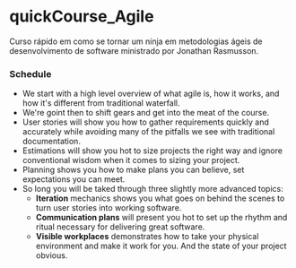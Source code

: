 # quickCourse_Agile
Curso rápido em como se tornar um ninja em metodologias ágeis de desenvolvimento de software ministrado por Jonathan Rasmusson.

### Schedule
+ We start with a high level overview of what agile is, how it works, and how it's different from traditional waterfall.  
+ We're goint then to shift gears and get into the meat of the course.  
+ User stories will show you how to gather requirements quickly and accurately while avoiding many of the pitfalls we see with traditional documentation.
+ Estimations will show you hot to size projects the right way and ignore conventional wisdom when it comes to sizing your project.
+ Planning shows you how to make plans you can believe, set expectations you can meet.
+ So long you will be taked through three slightly more advanced topics:  
    + __Iteration__ mechanics shows you what goes on behind the scenes to turn user stories into working software.  
    + __Communication plans__ will present you hot to set up the rhythm and ritual necessary for delivering great software.  
    + __Visible workplaces__ demonstrates how to take your physical environment and make it work for you. And the state of your project obvious.
